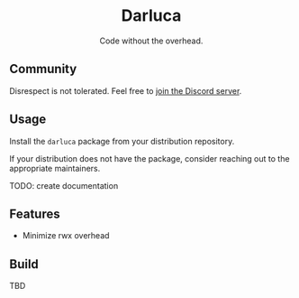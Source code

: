 <div align=center>

  # Darluca

  Code without the overhead.
</div>

## Community

Disrespect is not tolerated. Feel free to [join the Discord server](https://discord.com/invite/C6NdvU5bzN).

## Usage

Install the `darluca` package from your distribution repository.

If your distribution does not have the package, consider reaching out to the appropriate maintainers.

TODO: create documentation

## Features

- Minimize rwx overhead

## Build

TBD
